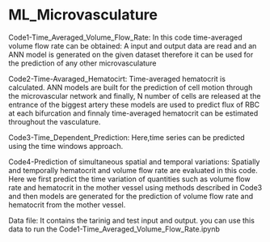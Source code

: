 # ML_Microvasculature
Code1-Time_Averaged_Volume_Flow_Rate: In this code time-averaged volume flow rate can be obtained: A input and output data are read and an ANN model is generated on the given dataset therefore it can be used for the prediction of any other microvasculature 

Code2-Time-Avaraged_Hematocirt: Time-averaged hematocrit is calculated. ANN models are built for the prediction of cell motion through the microvascular network and finally, N number of cells are released at the entrance of the biggest artery these models are used to predict flux of RBC at each bifurcation and finnaly time-averaged hematocrit can be estimated throughout the vasculature.

Code3-Time_Dependent_Prediction: Here,time series can be predicted using the time windows approach. 

Code4-Prediction of simultaneous spatial and temporal variations: Spatially and temporally hematocrit and volume flow rate are evaluated in this code. Here we first predict the time variation of quantities such as volume flow rate and hematocrit in the mother vessel using methods described in Code3 and then models are generated for the prediction of volume flow rate and hematocrit from the mother vessel. 

Data file: It contains the tarinig and test input and output. you can use this data to run the Code1-Time_Averaged_Volume_Flow_Rate.ipynb

